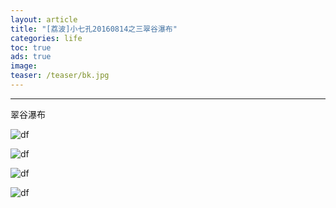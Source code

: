 ```yaml
---
layout: article
title: "[荔波]小七孔20160814之三翠谷瀑布"
categories: life
toc: true
ads: true
image:
teaser: /teaser/bk.jpg
---
```


---

翠谷瀑布

![df](https://github.com/storage201608/storage/blob/master/myhome2016/_posts/life/2016-08-17-2303life.md/IMG_20160814_141310.jpg?raw=true)

![df](https://github.com/storage201608/storage/blob/master/myhome2016/_posts/life/2016-08-17-2303life.md/IMG_20160814_141441.jpg?raw=true)

![df](https://github.com/storage201608/storage/blob/master/myhome2016/_posts/life/2016-08-17-2303life.md/IMG_20160814_142518.jpg?raw=true)

![df](https://github.com/storage201608/storage/blob/master/myhome2016/_posts/life/2016-08-17-2303life.md/IMG_20160814_142554.jpg?raw=true)

